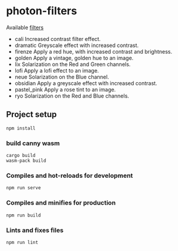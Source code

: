 # photon-filters

Available [filters](https://docs.rs/photon-rs/latest/photon_rs/filters/index.html)

* cali	Increased contrast filter effect.
* dramatic	Greyscale effect with increased contrast.
* firenze	Apply a red hue, with increased contrast and brightness.
* golden	Apply a vintage, golden hue to an image.
* lix	Solarization on the Red and Green channels.
* lofi	Apply a lofi effect to an image.
* neue	Solarization on the Blue channel.
* obsidian	Apply a greyscale effect with increased contrast.
* pastel_pink	Apply a rose tint to an image.
* ryo	Solarization on the Red and Blue channels.

## Project setup
```
npm install
```

### build canny wasm
```
cargo build
wasm-pack build
```

### Compiles and hot-reloads for development
```
npm run serve
```

### Compiles and minifies for production
```
npm run build
```

### Lints and fixes files
```
npm run lint
```
